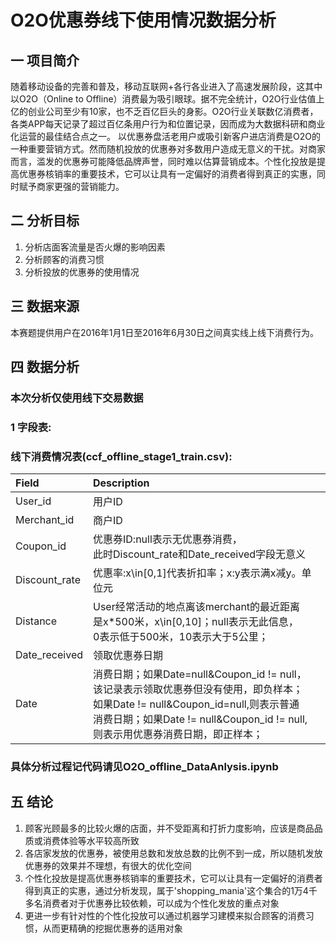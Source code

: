 # O2O优惠券线下使用情况数据分析

## 一 项目简介
随着移动设备的完善和普及，移动互联网+各行各业进入了高速发展阶段，这其中以O2O（Online to Offline）消费最为吸引眼球。据不完全统计，O2O行业估值上亿的创业公司至少有10家，也不乏百亿巨头的身影。O2O行业关联数亿消费者，各类APP每天记录了超过百亿条用户行为和位置记录，因而成为大数据科研和商业化运营的最佳结合点之一。 以优惠券盘活老用户或吸引新客户进店消费是O2O的一种重要营销方式。然而随机投放的优惠券对多数用户造成无意义的干扰。对商家而言，滥发的优惠券可能降低品牌声誉，同时难以估算营销成本。个性化投放是提高优惠券核销率的重要技术，它可以让具有一定偏好的消费者得到真正的实惠，同时赋予商家更强的营销能力。


## 二 分析目标
1. 分析店面客流量是否火爆的影响因素
2. 分析顾客的消费习惯
3. 分析投放的优惠券的使用情况

## 三 数据来源

本赛题提供用户在2016年1月1日至2016年6月30日之间真实线上线下消费行为。

## 四 数据分析
###  本次分析仅使用线下交易数据


### 1 字段表:
###                                     线下消费情况表(ccf_offline_stage1_train.csv):


|Field|Description|
|:-|:-|
|User_id|用户ID|
|Merchant_id|商户ID|
|Coupon_id|优惠券ID:null表示无优惠券消费，<br>此时Discount_rate和Date_received字段无意义|
|Discount_rate|优惠率:x\in[0,1]代表折扣率；x:y表示满x减y。单位元|
|Distance|User经常活动的地点离该merchant的最近距离<br>是x*500米，x\in[0,10]；null表示无此信息，<br>0表示低于500米，10表示大于5公里；|
|Date_received|领取优惠券日期|
|Date|消费日期；如果Date=null&Coupon_id != null，<br>该记录表示领取优惠券但没有使用，即负样本；<br>如果Date != null&Coupon_id=null,则表示普通<br>消费日期；如果Date != null&Coupon_id != null,<br>则表示用优惠券消费日期，即正样本；|

### 具体分析过程记代码请见O2O_offline_DataAnlysis.ipynb

## 五 结论
1. 顾客光顾最多的比较火爆的店面，并不受距离和打折力度影响，应该是商品品质或消费体验等水平较高所致
2. 各店家发放的优惠券，被使用总数和发放总数的比例不到一成，所以随机发放优惠券的效果并不理想，有很大的优化空间
3. 个性化投放是提高优惠券核销率的重要技术，它可以让具有一定偏好的消费者得到真正的实惠，通过分析发现，属于'shopping_mania'这个集合的1万4千多名消费者对于优惠券比较依赖，可以成为个性化发放的重点对象
4. 更进一步有针对性的个性化投放可以通过机器学习建模来拟合顾客的消费习惯，从而更精确的挖掘优惠券的适用对象
